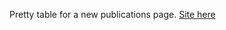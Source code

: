 Pretty table for a new publications page. [Site here](https://aanunez.github.io/UW-CTRI-Publications-Demo/)
